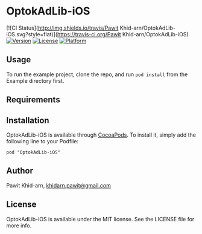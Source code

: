 # OptokAdLib-iOS

[![CI Status](http://img.shields.io/travis/Pawit Khid-arn/OptokAdLib-iOS.svg?style=flat)](https://travis-ci.org/Pawit Khid-arn/OptokAdLib-iOS)
[![Version](https://img.shields.io/cocoapods/v/OptokAdLib-iOS.svg?style=flat)](http://cocoadocs.org/docsets/OptokAdLib-iOS)
[![License](https://img.shields.io/cocoapods/l/OptokAdLib-iOS.svg?style=flat)](http://cocoadocs.org/docsets/OptokAdLib-iOS)
[![Platform](https://img.shields.io/cocoapods/p/OptokAdLib-iOS.svg?style=flat)](http://cocoadocs.org/docsets/OptokAdLib-iOS)

## Usage

To run the example project, clone the repo, and run `pod install` from the Example directory first.

## Requirements

## Installation

OptokAdLib-iOS is available through [CocoaPods](http://cocoapods.org). To install
it, simply add the following line to your Podfile:

    pod "OptokAdLib-iOS"

## Author

Pawit Khid-arn, khidarn.pawit@gmail.com

## License

OptokAdLib-iOS is available under the MIT license. See the LICENSE file for more info.


